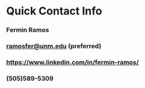 # Quick Contact Info
### Fermin Ramos
### ramosfer@unm.edu (preferred)
### https://www.linkedin.com/in/fermin-ramos/
### (505)589-5309


<!---
FerminRamos/FerminRamos is a ✨ special ✨ repository because its `README.md` (this file) appears on your GitHub profile.
You can click the Preview link to take a look at your changes.
--->
